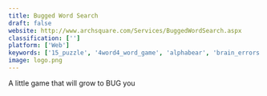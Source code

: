 ```yaml
---
title: Bugged Word Search
draft: false 
website: http://www.archsquare.com/Services/BuggedWordSearch.aspx
classification: ['']
platform: ['Web']
keywords: ['15_puzzle', '4word4_word_game', 'alphabear', 'brain_errors', 'brain_pump', 'bushido_bear', 'creative_everywhere', 'crosswords_arena', 'crunch_image_optimization', 'guess_the_emoji', 'hexoscope', 'highbrow', 'lexica', 'ruzzle_adventure', 'tanglet', 'webfeud', 'word_domination', 'wordbase', 'wordfeud', 'wordruggle', 'words_with_friends']
image: logo.png
---
```

A little game that will grow to BUG you